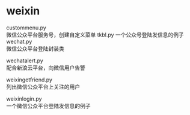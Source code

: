 weixin
======
custommenu.py	
	微信公众平台服务号，创建自定义菜单
tkbl.py	
  一个公众号登陆发信息的例子
wechat.py	
  微信公众平台登陆封装类

wechatalert.py	
  配合新浪云平台，向微信用户告警

weixingetfriend.py	
  列出微信公众平台上关注的用户
  
weixinlogin.py	
  一个微信公众平台登陆发信息的例子
